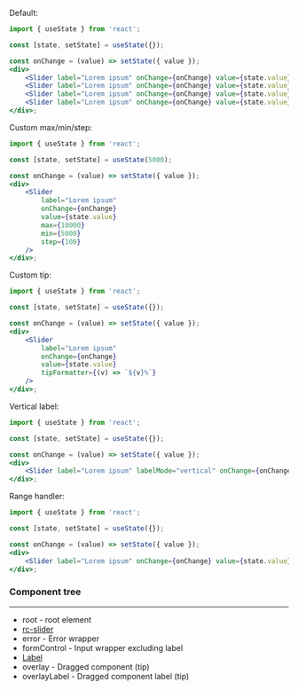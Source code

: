 Default:

```jsx
import { useState } from 'react';

const [state, setState] = useState({});

const onChange = (value) => setState({ value });
<div>
    <Slider label="Lorem ipsum" onChange={onChange} value={state.value} size="small" />
    <Slider label="Lorem ipsum" onChange={onChange} value={state.value} smallSize />
    <Slider label="Lorem ipsum" onChange={onChange} value={state.value} size="small" isReadOnly />
    <Slider label="Lorem ipsum" onChange={onChange} value={state.value} isReadOnly />
</div>;
```

Custom max/min/step:

```jsx
import { useState } from 'react';

const [state, setState] = useState(5000);

const onChange = (value) => setState({ value });
<div>
    <Slider
        label="Lorem ipsum"
        onChange={onChange}
        value={state.value}
        max={10000}
        min={5000}
        step={100}
    />
</div>;
```

Custom tip:

```jsx
import { useState } from 'react';

const [state, setState] = useState({});

const onChange = (value) => setState({ value });
<div>
    <Slider
        label="Lorem ipsum"
        onChange={onChange}
        value={state.value}
        tipFormatter={(v) => `${v}%`}
    />
</div>;
```

Vertical label:

```jsx
import { useState } from 'react';

const [state, setState] = useState({});

const onChange = (value) => setState({ value });
<div>
    <Slider label="Lorem ipsum" labelMode="vertical" onChange={onChange} value={state.value} />
</div>;
```

Range handler:

```jsx
import { useState } from 'react';

const [state, setState] = useState({});

const onChange = (value) => setState({ value });
<div>
    <Slider label="Lorem ipsum" onChange={onChange} value={state.value} isRange />
</div>;
```

### Component tree

---

-   root - root element
-   [rc-slider](https://github.com/react-component/slider/)
-   error - Error wrapper
-   formControl - Input wrapper excluding label
-   [Label](#/Forms?id=label)
-   overlay - Dragged component (tip)
-   overlayLabel - Dragged component label (tip)
